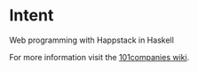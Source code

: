 # Intent
Web programming with Happstack in Haskell 

For more information visit the [101companies wiki](http://www.101companies.org).